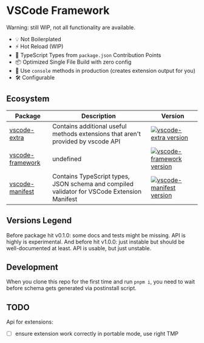 # VSCode Framework

Warning: still WIP, not all functionality are available.

- 💡 Not Boilerplated
- ⚡️ Hot Reload (WIP)
- 🔑 TypeScript Types from `package.json` Contribution Points
- 📦 Optimized Single File Build with zero config
- 🚀 Use `console` methods in production (creates extension output for you)
- 🛠️ Configurable




## Ecosystem
| Package | Description | Version |
| --- | --- | --- |
| [vscode-extra](https://github.com/zardoy/vscode-framework/tree/main/packages/vscode-extra) | Contains additional useful methods extensions that aren't provided by vscode API | [![vscode-extra version](https://img.shields.io/npm/v/vscode-extra.svg?label=%20)](https://npmjs.com/vscode-extra) |
| [vscode-framework](https://github.com/zardoy/vscode-framework/tree/main/packages/vscode-framework) | undefined | [![vscode-framework version](https://img.shields.io/npm/v/vscode-framework.svg?label=%20)](https://npmjs.com/vscode-framework) |
| [vscode-manifest](https://github.com/zardoy/vscode-framework/tree/main/packages/vscode-manifest) | Contains TypeScript types, JSON schema and compiled validator for VSCode Extension Manifest | [![vscode-manifest version](https://img.shields.io/npm/v/vscode-manifest.svg?label=%20)](https://npmjs.com/vscode-manifest) |

## Versions Legend

Before package hit v0.1.0: some docs and tests might be missing. API is highly is experimental.
And before hit v1.0.0: just instable but should be well-documented at least. API is usable, but just unstable.

## Development

When you clone this repo for the first time and run `pnpm i`, you need to wait before schema gets generated via postinstall script.

## TODO

Api for extensions:

- [ ] ensure extension work correctly in portable mode, use right TMP
